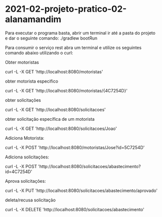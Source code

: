 # 2021-02-projeto-pratico-02-alanamandim

Para executar o programa basta, abrir um terminal ir até a pasta do projeto e dar o seguinte comando: ./gradlew bootRun

Para consumir o serviço rest  abra um terminal e utilize os seguintes comando abaixo utilizando o curl:

Obter motoristas 

curl -L -X GET 'http://localhost:8080/motoristas' 

obter motorista especifico

curl -L -X GET 'http://localhost:8080/motoristas/{4C7254D}'

obter solicitações

curl -L -X GET 'http://localhost:8080/solicitacoes'
 

obter solicitação específica de um motorista

curl -L -X GET 'http://localhost:8080/solicitacoes/Joao'

Adiciona Motorista:

curl -L -X POST 'http://localhost:8080/motoristas/Jose?id=5C7254D'

Adiciona solicitações:

curl -L -X POST 'http://localhost:8080/solicitacoes/abastecimento?id=4C7254D'


Aprova solicitações:

curl -L -X PUT 'http://localhost:8080/solicitacoes/abastecimento/aprovado'


deleta/recusa solicitação

curl -L -X DELETE 'http://localhost:8080/solicitacoes/abastecimento'


